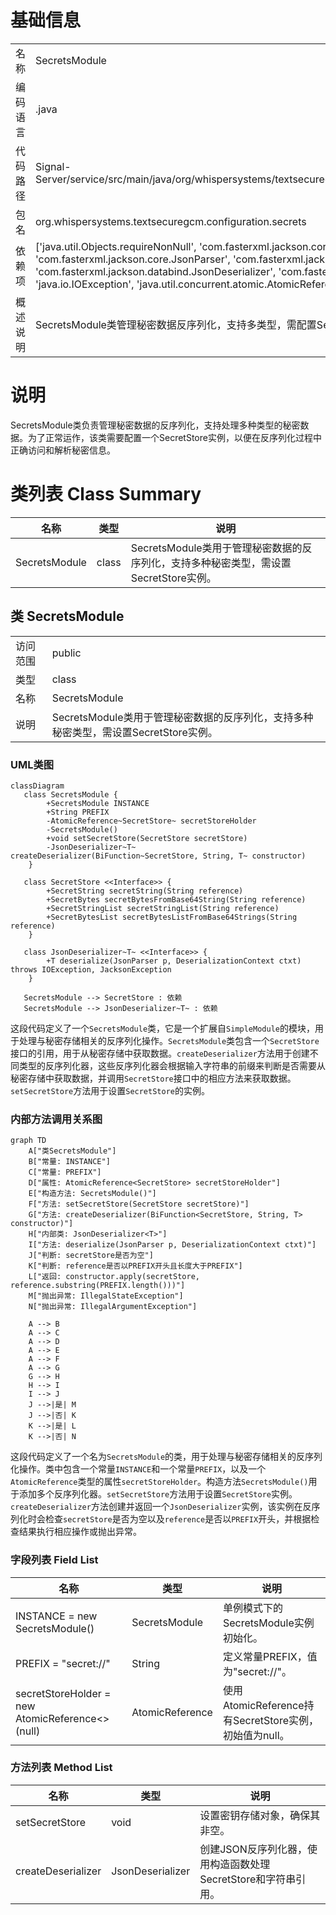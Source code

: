# 基础信息

|      |      |
|------|------|
| 名称 | SecretsModule |
| 编码语言 | .java |
| 代码路径 | Signal-Server/service/src/main/java/org/whispersystems/textsecuregcm/configuration/secrets/SecretsModule.java |
| 包名 | org.whispersystems.textsecuregcm.configuration.secrets |
| 依赖项 | ['java.util.Objects.requireNonNull', 'com.fasterxml.jackson.core.JacksonException', 'com.fasterxml.jackson.core.JsonParser', 'com.fasterxml.jackson.databind.DeserializationContext', 'com.fasterxml.jackson.databind.JsonDeserializer', 'com.fasterxml.jackson.databind.module.SimpleModule', 'java.io.IOException', 'java.util.concurrent.atomic.AtomicReference', 'java.util.function.BiFunction'] |
| 概述说明 | SecretsModule类管理秘密数据反序列化，支持多类型，需配置SecretStore实例。 |

# 说明

SecretsModule类负责管理秘密数据的反序列化，支持处理多种类型的秘密数据。为了正常运作，该类需要配置一个SecretStore实例，以便在反序列化过程中正确访问和解析秘密信息。

# 类列表 Class Summary

| 名称   | 类型  | 说明 |
|-------|------|-------------|
| SecretsModule | class | SecretsModule类用于管理秘密数据的反序列化，支持多种秘密类型，需设置SecretStore实例。 |



## 类 SecretsModule

|      |      |
|------|------|
| 访问范围 | public |
| 类型 | class |
| 名称 | SecretsModule |
| 说明 | SecretsModule类用于管理秘密数据的反序列化，支持多种秘密类型，需设置SecretStore实例。 |


### UML类图

```mermaid
classDiagram
   class SecretsModule {
        +SecretsModule INSTANCE
        +String PREFIX
        -AtomicReference~SecretStore~ secretStoreHolder
        -SecretsModule()
        +void setSecretStore(SecretStore secretStore)
        -JsonDeserializer~T~ createDeserializer(BiFunction~SecretStore, String, T~ constructor)
    }

   class SecretStore <<Interface>> {
        +SecretString secretString(String reference)
        +SecretBytes secretBytesFromBase64String(String reference)
        +SecretStringList secretStringList(String reference)
        +SecretBytesList secretBytesListFromBase64Strings(String reference)
    }

   class JsonDeserializer~T~ <<Interface>> {
        +T deserialize(JsonParser p, DeserializationContext ctxt) throws IOException, JacksonException
    }

   SecretsModule --> SecretStore : 依赖
   SecretsModule --> JsonDeserializer~T~ : 依赖
```

这段代码定义了一个`SecretsModule`类，它是一个扩展自`SimpleModule`的模块，用于处理与秘密存储相关的反序列化操作。`SecretsModule`类包含一个`SecretStore`接口的引用，用于从秘密存储中获取数据。`createDeserializer`方法用于创建不同类型的反序列化器，这些反序列化器会根据输入字符串的前缀来判断是否需要从秘密存储中获取数据，并调用`SecretStore`接口中的相应方法来获取数据。`setSecretStore`方法用于设置`SecretStore`的实例。


### 内部方法调用关系图

```mermaid
graph TD
    A["类SecretsModule"]
    B["常量: INSTANCE"]
    C["常量: PREFIX"]
    D["属性: AtomicReference<SecretStore> secretStoreHolder"]
    E["构造方法: SecretsModule()"]
    F["方法: setSecretStore(SecretStore secretStore)"]
    G["方法: createDeserializer(BiFunction<SecretStore, String, T> constructor)"]
    H["内部类: JsonDeserializer<T>"]
    I["方法: deserialize(JsonParser p, DeserializationContext ctxt)"]
    J["判断: secretStore是否为空"]
    K["判断: reference是否以PREFIX开头且长度大于PREFIX"]
    L["返回: constructor.apply(secretStore, reference.substring(PREFIX.length()))"]
    M["抛出异常: IllegalStateException"]
    N["抛出异常: IllegalArgumentException"]

    A --> B
    A --> C
    A --> D
    A --> E
    A --> F
    A --> G
    G --> H
    H --> I
    I --> J
    J -->|是| M
    J -->|否| K
    K -->|是| L
    K -->|否| N
```

这段代码定义了一个名为`SecretsModule`的类，用于处理与秘密存储相关的反序列化操作。类中包含一个常量`INSTANCE`和一个常量`PREFIX`，以及一个`AtomicReference`类型的属性`secretStoreHolder`。构造方法`SecretsModule()`用于添加多个反序列化器。`setSecretStore`方法用于设置`SecretStore`实例。`createDeserializer`方法创建并返回一个`JsonDeserializer`实例，该实例在反序列化时会检查`secretStore`是否为空以及`reference`是否以`PREFIX`开头，并根据检查结果执行相应操作或抛出异常。

### 字段列表 Field List

| 名称  | 类型  | 说明 |
|-------|-------|------|
| INSTANCE = new SecretsModule() | SecretsModule | 单例模式下的SecretsModule实例初始化。 |
| PREFIX = "secret://" | String | 定义常量PREFIX，值为"secret://"。 |
| secretStoreHolder = new AtomicReference<>(null) | AtomicReference<SecretStore> | 使用AtomicReference持有SecretStore实例，初始值为null。 |

### 方法列表 Method List

| 名称  | 类型  | 说明 |
|-------|-------|------|
| setSecretStore | void | 设置密钥存储对象，确保其非空。 |
| createDeserializer | JsonDeserializer<T> | 创建JSON反序列化器，使用构造函数处理SecretStore和字符串引用。 |




